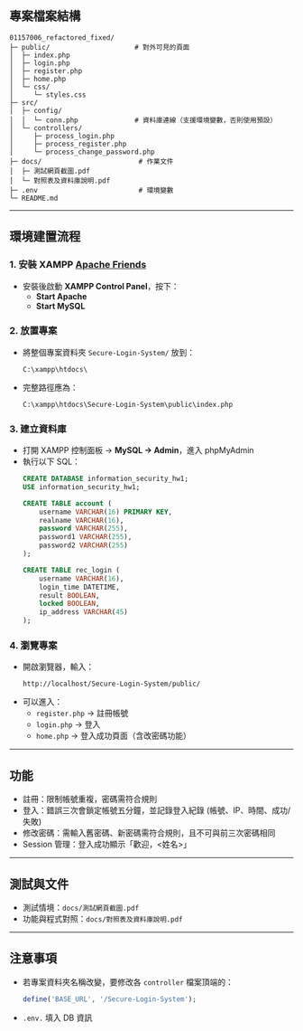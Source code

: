 ## 專案檔案結構
```
01157006_refactored_fixed/
├─ public/                     # 對外可見的頁面
│  ├─ index.php
│  ├─ login.php
│  ├─ register.php
│  ├─ home.php
│  └─ css/
│     └─ styles.css
├─ src/
│  ├─ config/
│  │  └─ conn.php              # 資料庫連線（支援環境變數，否則使用預設）
│  └─ controllers/
│     ├─ process_login.php
│     ├─ process_register.php
│     └─ process_change_password.php
├─ docs/                        # 作業文件
│  ├─ 測試網頁截圖.pdf
│  └─ 對照表及資料庫說明.pdf
├─ .env                         # 環境變數
└─ README.md  
```

---

## 環境建置流程

### 1. 安裝 XAMPP [Apache Friends](https://www.apachefriends.org/zh_tw/index.html)
- 安裝後啟動 **XAMPP Control Panel**，按下：
  - **Start Apache**
  - **Start MySQL**

### 2. 放置專案
- 將整個專案資料夾 `Secure-Login-System/` 放到：
  ```
  C:\xampp\htdocs\
  ```
- 完整路徑應為：
  ```
  C:\xampp\htdocs\Secure-Login-System\public\index.php
  ```

### 3. 建立資料庫
- 打開 XAMPP 控制面板 → **MySQL → Admin**，進入 phpMyAdmin
- 執行以下 SQL：
  ```sql
  CREATE DATABASE information_security_hw1;
  USE information_security_hw1;

  CREATE TABLE account (
      username VARCHAR(16) PRIMARY KEY,
      realname VARCHAR(16),
      password VARCHAR(255),
      password1 VARCHAR(255),
      password2 VARCHAR(255)
  );

  CREATE TABLE rec_login (
      username VARCHAR(16),
      login_time DATETIME,
      result BOOLEAN,
      locked BOOLEAN,
      ip_address VARCHAR(45)
  );
  ```

### 4. 瀏覽專案
- 開啟瀏覽器，輸入：
  ```
  http://localhost/Secure-Login-System/public/
  ```
- 可以進入：
  - `register.php` → 註冊帳號
  - `login.php` → 登入
  - `home.php` → 登入成功頁面（含改密碼功能）

---

## 功能
- 註冊：限制帳號重複，密碼需符合規則
- 登入：錯誤三次會鎖定帳號五分鐘，並記錄登入紀錄 (帳號、IP、時間、成功/失敗)
- 修改密碼：需輸入舊密碼、新密碼需符合規則，且不可與前三次密碼相同
- Session 管理：登入成功顯示「歡迎，<姓名>」

---

## 測試與文件
- 測試情境：`docs/測試網頁截圖.pdf`  
- 功能與程式對照：`docs/對照表及資料庫說明.pdf`

---

## 注意事項
- 若專案資料夾名稱改變，要修改各 `controller` 檔案頂端的：
  ```php
  define('BASE_URL', '/Secure-Login-System');
  ```

- `.env.` 填入 DB 資訊

